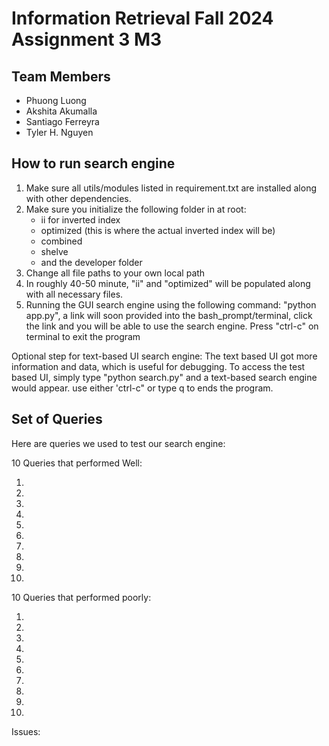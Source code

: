 # Information Retrieval Fall 2024 Assignment 3 M3

## Team Members

* Phuong Luong
* Akshita Akumalla
* Santiago Ferreyra
* Tyler H. Nguyen

## How to run search engine

1. Make sure all utils/modules listed in requirement.txt are installed along with other dependencies.
2. Make sure you initialize the following folder in at root:
    * ii for inverted index
    * optimized (this is where the actual inverted index will be)
    * combined
    * shelve
    * and the developer folder
3. Change all file paths to your own local path
4. In roughly 40-50 minute, "ii" and "optimized" will be populated along with all necessary files.
5. Running the GUI search engine using the following command: "python app.py", a link will soon provided into the bash_prompt/terminal, click the link and you will be able to use the search engine. Press "ctrl-c" on terminal to exit the program

Optional step for text-based UI search engine:
The text based UI got more information and data, which is useful for debugging.
To access the test based UI, simply type "python search.py" and a text-based search engine would appear. use either 'ctrl-c" or type q to ends the program.

## Set of Queries

Here are queries we used to test our search engine:

10 Queries that performed Well:

1. 
2. 
3. 
4. 
5. 
6. 
7. 
8. 
9. 
10. 

10 Queries that performed poorly:

1. 
2. 
3. 
4. 
5. 
6. 
7. 
8. 
9. 
10. 

Issues:
